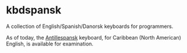 # kbdspansk

A collection of English/Spanish/Danorsk keyboards for programmers.

As of today, the [Antillespansk](../../antillespansk/layout.html) keyboard, for Caribbean (North American) English, is available for examination.

